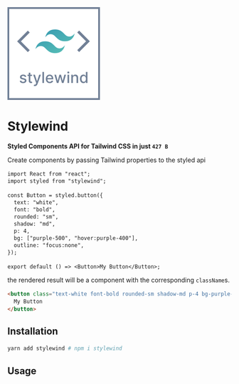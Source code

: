 ![](../../documentation/logo.svg)

# Stylewind

**Styled Components API for Tailwind CSS in just `427 B`**

Create components by passing Tailwind properties to the styled api

```tsx
import React from "react";
import styled from "stylewind";

const Button = styled.button({
  text: "white",
  font: "bold",
  rounded: "sm",
  shadow: "md",
  p: 4,
  bg: ["purple-500", "hover:purple-400"],
  outline: "focus:none",
});

export default () => <Button>My Button</Button>;
```

the rendered result will be a component with the corresponding `className`s.

```html
<button class="text-white font-bold rounded-sm shadow-md p-4 bg-purple-500 hover:bg-purple-400 focus:outline-none">
  My Button
</button>
```

## Installation

```bash
yarn add stylewind # npm i stylewind
```

## Usage
